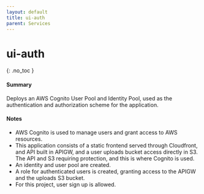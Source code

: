 ```yaml
---
layout: default
title: ui-auth
parent: Services
---
```


# ui-auth
{: .no_toc }

#### Summary

Deploys an AWS Cognito User Pool and Identity Pool, used as the authentication and authorization scheme for the application.

#### Notes

- AWS Cognito is used to manage users and grant access to AWS resources.
- This application consists of a static frontend served through Cloudfront, and API built in APIGW, and a user uploads bucket access directly in S3.  The API and S3 requiring protection, and this is where Cognito is used.
- An identity and user pool are created.
- A role for authenticated users is created, granting access to the APIGW and the uploads S3 bucket.
- For this project, user sign up is allowed.